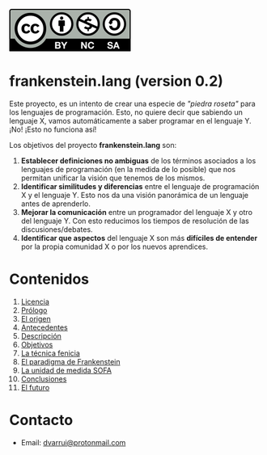 
![CC_BY-NC-SA](images/by-nc-sa.svg)

# frankenstein.lang (version 0.2)

Este proyecto, es un intento de crear una especie de _"piedra roseta"_ para los lenguajes de programación. Esto, no quiere decir que sabiendo un lenguaje X, vamos automáticamente a saber programar en el lenguaje Y. ¡No! ¡Esto no funciona así!

Los objetivos del proyecto **frankenstein.lang** son:
1. **Establecer definiciones no ambiguas** de los términos asociados a los lenguajes de programación (en la medida de lo posible) que nos permitan unificar la visión que tenemos de los mismos.
1. **Identificar similitudes y diferencias** entre el lenguaje de programación X y el lenguaje Y. Esto nos da una visión panorámica de un lenguaje antes de aprenderlo.
1. **Mejorar la comunicación** entre un programador del lenguaje X y otro del lenguaje Y. Con esto reducimos los tiempos de resolución de las discusiones/debates.
1. **Identificar que aspectos** del lenguaje X son más **difíciles de entender** por la propia comunidad X o por los nuevos aprendices.

# Contenidos

1. [Licencia](LICENSE.md)
1. [Prólogo](docs/prologo.md)
1. [El origen](docs/origen.md)
1. [Antecedentes](docs/antecedentes.md)
1. [Descripción](docs/descripcion.md)
1. [Objetivos](docs/objetivos.md)
1. [La técnica fenicia](docs/tecnica-fenicia.md)
1. [El paradigma de Frankenstein](docs/paradigma-frankenstein.md)
1. [La unidad de medida SOFA](docs/sofa.md)
1. [Conclusiones](docs/conclusiones.md)
1. [El futuro](docs/futuro.md)

# Contacto

* Email: dvarrui@protonmail.com
